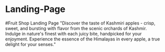 # Landing-Page
#Fruit Shop Landing Page "Discover the taste of Kashmiri apples - crisp, sweet, and bursting with flavor from the scenic orchards of Kashmir. Indulge in nature's finest with each juicy bite, handpicked for your enjoyment. Experience the essence of the Himalayas in every apple, a true delight for your senses."
